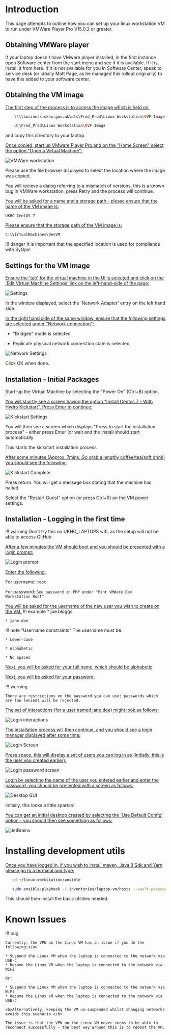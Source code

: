 # Introduction 

This page attempts to outline how you can set up your linux workstation VM to run under VMWare Player Pro V15.0.2 or greater.


## Obtaining VMWare player 

If your laptop doesn't have VMware player installed, in the first instance open Software center from the start menu and see if it is available. If it is, install it from here. If it is not available for you in Software Center, speak to service desk (or ideally Matt Page, as he managed this rollout originally) to have this added to your software center.

## Obtaining the VM image 

<u>The first step of the process is to access the image which is held on:</u>

``` bash 
    \\\\business.ukho.gov.uk\dfs\Prod_Prod\Linux Workstation\OVF Image
```
``` bash 
    U:\Prod_Prod\Linux Workstation\OVF Image
```

and copy this directory to your laptop.

<u>Once copied, start up VMware Player Pro and on the "Home Screen" select the option "Open a Virtual Machine":</u>

![VMWare workstation](Linux_workstations_importvm.png)

Please use the file browser displayed to select the location where the image was copied.

You will recieve a dialog referring to a mismatch of versions, this is a known bug in VMWare workstation, press Retry and the process will continue.

<u>You will be asked for a name and a storage path - please ensure that the name of the VM image is:</u>

<code>UKHO CentOS 7</code>

<u>Please ensure that the storage path of the VM image is:</u>

<code>C:\VirtualMachines\DevVM</code>


!!! danger
    It is important that the specified location is used for compliance with SyOps!

## Settings for the VM image 

<u>Ensure the 'tab' for the virtual machine in the UI is selected and click on the 'Edit Virtual Machine Settings' link on the left-hand-side of the page:</u>

![Settings](Linux_workstations_settings_1.png)

In the window displayed, select the 'Network Adapter' entry on the left hand side.

<u>In the right hand side of the same window, ensure that the following settings are selected under "Network connection":</u>

* "Bridged" mode is selected

* Replicate physical network connection state is selected.

![Network Settings](Linux_workstations_settings_2.png)

Click OK when done.

## Installation - Initial Packages 

Start-up the Virtual Machine by selecting the "Power On" (Ctrl+B) option.


<u>You will shortly see a screen having the option "Install Centos 7 - With Hydro Kickstart".  Press Enter to continue:</u>

![Kickstart Settings](Linux_workstations_kickstart.png)

You will then see a screen which displays "Press <Enter> to start the installation process" - either press Enter (or wait and the install should start automatically.


This starts the kickstart installation process.


<u>After some minutes (Approx. 7mins, Go grab a lengthy coffee/tea/soft drink) you should see the following:</u>

![Kickstart Complete](Linux_workstations_kickstart_ends.png)

Press return.  You will get a message box stating that the machine has halted.


Select the "Restart Guest" option (or press Ctrl+R) on the VM power settings.

## Installation - Logging in the first time 
!!! warning
    Don't try this on UKHO_LAPTOPS wifi, as the setup will not be able to access GitHub


<u>After a few minutes the VM should boot and you should be presented with a login prompt:</u>

![Login prompt](Linux_workstations_first_login.png)


<u>Enter the following:</u>

For username: <code>root</code>

For password: <code>See password in PMP under "Mint VMWare Dev Workstation Root"</code>


<u>You will be asked for the username of the new user you wish to create on the VM.</u>
!!! example
    * joe.bloggs
    
    * jane.doe
    
!!! note "Username constraints"
    The username must be:
    
    * Lower-case
    
    * Alphabetic
    
    * No spaces


<u>Next, you will be asked for your full name, which should be alphabetic</u>

<u>Next, you will be asked for your password:</u>

!!! warning

    There are restrictions on the password you can use; passwords which are too lenient will be rejected.

<u>The set of interactions (for a user named jane.doe) might look as follows:</u>

![Login interactions](Linux_workstations_new_user.png)

<u>The installation process will then continue, and you should see a login manager displayed after some time:</u>

![Login Screen](400px-Linux_workstations_login_screen_1.png)


<u>Press space, this will display a set of users you can log in as (initially, this is the user you created earlier):</u>

![Login password screen](400px-Linux_workstations_login_screen_2.png)

<u>Login by selecting the name of the user you entered earlier and enter the password, you should be presented with a screen as follows:</u>

![Desktop GUI](400px-Linux_workstations_gui_login_screen_1.png)

Initially, this looks a little spartan!

<u>You can get an initial desktop created by selecting the 'Use Default Config' option - you should then see something as follows:</u>

![JetBrains](400px-Linux_workstations_gui_login_screen_2.png)

# Installing development utils 

<u>Once you have logged in, if you wish to install maven, Java 8 Sdk and Yarn please go to a terminal and type:</u>

``` bash
   cd ~/linux-workstation/ansible
```
``` bash
   sudo ansible-playbook -i inventories/laptop-vm/hosts --vault-password-file=$HOME/.config/linux-workstation/.vaultpass development.yml
```

This should then install the basic utilities needed.

# Known Issues 

!!! bug

    Currently, the VPN on the Linux VM has an issue if you do the following:</u>
   
    * Suspend the Linux VM when the laptop is connected to the network via USB-C
    * Resume the Linux VM when the laptop is connected to the network via WiFi
   
    Or:
   
    * Suspend the Linux VM when the laptop is connected to the network via WiFi
    * Resume the Linux VM when the laptop is connected to the network via USB-C
   
    <b>Alternatively, keeping the VM un-suspended whilst changing networks avoids this scenario.</b>
   
    The issue is that the VPN on the Linux VM never seems to be able to reconnect successfully - the best way around this is to reboot the VM.

